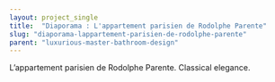 ```yaml
---
layout: project_single
title:  "Diaporama : L'appartement parisien de Rodolphe Parente"
slug: "diaporama-lappartement-parisien-de-rodolphe-parente"
parent: "luxurious-master-bathroom-design"
---
```

L’appartement parisien de Rodolphe Parente. Classical elegance.
